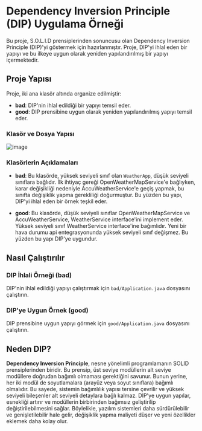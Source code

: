 # Dependency Inversion Principle (DIP) Uygulama Örneği

Bu proje, S.O.L.I.D prensiplerinden sonuncusu olan Dependency Inversion Principle (DIP)'yi göstermek için hazırlanmıştır. Proje, DIP'yi ihlal eden bir yapıyı ve bu ilkeye uygun olarak yeniden yapılandırılmış bir yapıyı içermektedir.

## Proje Yapısı

Proje, iki ana klasör altında organize edilmiştir:

- **bad**: DIP'nin ihlal edildiği bir yapıyı temsil eder.
- **good**: DIP prensibine uygun olarak yeniden yapılandırılmış yapıyı temsil eder.

### Klasör ve Dosya Yapısı
![image](https://github.com/user-attachments/assets/14a36d29-5189-4766-818e-f7f613e650f0)

### Klasörlerin Açıklamaları

- **bad**: Bu klasörde, yüksek seviyeli sınıf olan `WeatherApp`, düşük seviyeli sınıflara bağlıdır. İlk ihtiyaç gereği OpenWeatherMapService'e bağlıyken, karar değişikliği nedeniyle AccuWeatherService'e geçiş yapmak, bu sınıfta değişiklik yapma gerekliliği doğurmuştur. Bu yüzden bu yapı, DIP'yi ihlal eden bir örnek teşkil eder.
  
- **good**: Bu klasörde, düşük seviyeli sınıflar OpenWeatherMapService ve AccuWeatherService, WeatherService interface'ini implement eder. Yüksek seviyeli sınıf WeatherService interface'ine bağımlıdır. Yeni bir hava durumu api entegrasyonunda yüksek seviyeli sınıf değişmez. Bu yüzden bu yapı DIP'ye uygundur.

## Nasıl Çalıştırılır

### DIP İhlali Örneği (bad)

DIP'nin ihlal edildiği yapıyı çalıştırmak için `bad/Application.java` dosyasını çalıştırın.

### DIP'ye Uygun Örnek (good)

DIP prensibine uygun yapıyı görmek için `good/Application.java` dosyasını çalıştırın.

## Neden DIP?

**Dependency Inversion Principle**, nesne yönelimli programlamanın SOLID prensiplerinden biridir. Bu prensip, üst seviye modüllerin alt seviye modüllere doğrudan bağımlı olmaması gerektiğini savunur. Bunun yerine, her iki modül de soyutlamalara (arayüz veya soyut sınıflara) bağımlı olmalıdır. Bu sayede, sistemin bağımlılık yapısı tersine çevrilir ve yüksek seviyeli bileşenler alt seviyeli detaylara bağlı kalmaz. DIP'ye uygun yapılar, esnekliği artırır ve modüllerin birbirinden bağımsız geliştirilip değiştirilebilmesini sağlar. Böylelikle, yazılım sistemleri daha sürdürülebilir ve genişletilebilir hale gelir, değişiklik yapma maliyeti düşer ve yeni özellikler eklemek daha kolay olur.
